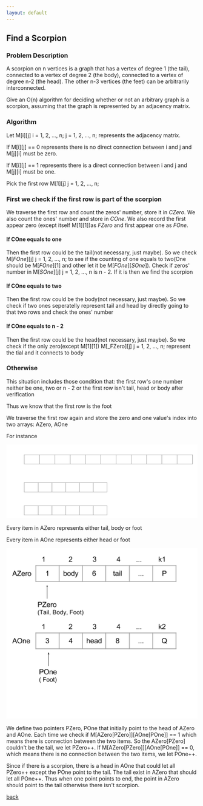 ```yaml
---
layout: default
---
```


## Find a Scorpion


### Problem Description

A scorpion on n vertices is a graph that has a vertex of degree 1 (the tail), connected to a vertex of degree
2 (the body), connected to a vertex of degree n-2 (the head). The other n-3 vertices (the feet) can be
arbitrarily interconnected.

Give an O(n) algorithm for deciding whether or not an arbitrary graph is a scorpion, assuming that the
graph is represented by an adjacency matrix.


### Algorithm

Let M[i][j] i = 1, 2, ..., n;  j = 1, 2, ..., n; represents the adjacency matrix.

If M[i][j] == 0 represents there is no direct connection between i and j and M[j][i] must be zero.

If M[i][j] == 1 represents there is a direct connection between i and j and M[j][i] must be one.

Pick the first row M[1][j] j = 1, 2, ..., n;

### First we check if the first row is part of the scorpion

We traverse the first row and count the zeros' number, store it in _CZero_. We also count the ones' number and store in _COne_. We also record the first appear zero (except itself M[1][1])as _FZero_ and first appear one as _FOne_.

#### If COne equals to one

Then the first row could be the tail(not necessary, just maybe).
So we check M[_FOne_][j] j = 1, 2, ..., n; to see if the counting of one equals to two(One should be M[_FOne_][1] and other let it be M[_FOne_][_SOne_]). Check if zeros' number in M[_SOne_][j] j = 1, 2, ..., n is n - 2. If it is then we find the scorpion

#### If COne equals to two

Then the first row could be the body(not necessary, just maybe).
So we check if two ones seperatelly represent tail and head by directly going to that two rows and check the ones' number

#### If COne equals to n - 2

Then the first row could be the head(not necessary, just maybe).
So we check if the only zero(except M[1][1]) M[_FZero][j] j = 1, 2, ..., n; represent the tial and it connects to body

### Otherwise

This situation includes those condition that: the first row's one number neither be one, two or n - 2 or the first row isn't tail, head or body after verification

Thus we know that the first row is the foot

We traverse the first row again and store the zero and one value's index into two arrays: AZero, AOne

For instance

![](assets/images/FS_Array.png)

Every item in AZero represents either tail, body or foot

Every item in AOne represents either head or foot

![](assets/images/FS_Array_Point.png)

We define two pointers PZero, POne that initially point to the head of AZero and AOne. Each time we check if M[AZero[PZero]][AOne[POne]] == 1 which means there is connection between the two items. So the AZero[PZero] couldn't be the tail, we let PZero++. If M[AZero[PZero]][AOne[POne]] == 0, which means there is no connection between the two items, we let POne++.

Since if there is a scorpion, there is a head in AOne that could let all PZero++ except the POne point to the tail. The tail exist in AZero that should let all POne++. Thus when one point points to end, the point in AZero should point to the tail otherwise there isn't scorpion.

[back](./)
